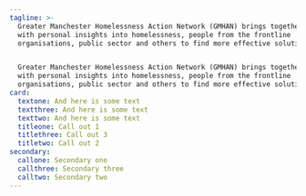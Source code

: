 ```yaml
---
tagline: >-
  Greater Manchester Homelessness Action Network (GMHAN) brings together people
  with personal insights into homelessness, people from the frontline
  organisations, public sector and others to find more effective solutions. 


  Greater Manchester Homelessness Action Network (GMHAN) brings together people
  with personal insights into homelessness, people from the frontline
  organisations, public sector and others to find more effective solutions.
card:
  textone: And here is some text
  textthree: And here is some text
  texttwo: And here is some text
  titleone: Call out 1
  titlethree: Call out 3
  titletwo: Call out 2
secondary:
  callone: Secondary one
  callthree: Secondary three
  calltwo: Secondary two
---
```


